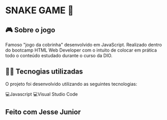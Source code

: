 # SNAKE GAME 🐍

## 🎮️ Sobre o jogo

Famoso "jogo da cobrinha" desenvolvido em JavaScript. Realizado dentro do bootcamp HTML Web Developer com o intuito de colocar em prática todo o conteúdo estudado durante o curso da DIO.

## 👨‍💻️ Tecnogias utilizadas

O projeto foi desenvolvido utilizando as seguintes tecnologias:

💻️Javascript 💻️Visual Studio Code

## Feito com Jesse Junior

